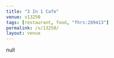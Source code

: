 ```yaml
---
title: "3 In 1 Cafe"
venue: v13250
tags: [restaurant, food, "fhrs:289413"]
permalink: /v/13250/
layout: venue
---
```

null